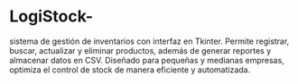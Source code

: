 # LogiStock-
sistema de gestión de inventarios con interfaz en Tkinter. Permite registrar, buscar, actualizar y eliminar productos, además de generar reportes y almacenar datos en CSV. Diseñado para pequeñas y medianas empresas, optimiza el control de stock de manera eficiente y automatizada.
